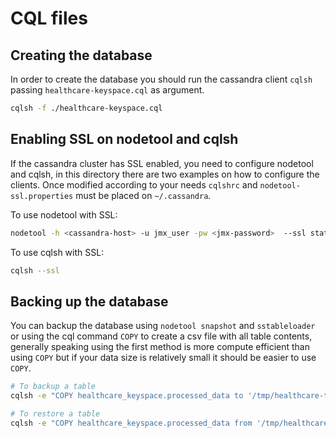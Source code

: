 # CQL files

## Creating the database
In order to create the database you should run the cassandra client `cqlsh` passing `healthcare-keyspace.cql` as argument.

```bash
cqlsh -f ./healthcare-keyspace.cql
```

## Enabling SSL on nodetool and cqlsh
If the cassandra cluster has SSL enabled, you need to configure nodetool and cqlsh, in this directory there are two examples on how to configure the clients. Once modified according to your needs `cqlshrc` and `nodetool-ssl.properties`  must be placed on `~/.cassandra`. 

To use nodetool with SSL:

```bash
nodetool -h <cassandra-host> -u jmx_user -pw <jmx-password>  --ssl status
```

To use cqlsh with SSL:

```bash
cqlsh --ssl
```

## Backing up the database
You can backup the database using `nodetool snapshot` and `sstableloader` or using the cql command `COPY` to create a csv file with all table contents, generally speaking using  the first method is more compute efficient than using `COPY` but if your data size is relatively small it should be easier to use `COPY`.

```bash
# To backup a table
cqlsh -e "COPY healthcare_keyspace.processed_data to '/tmp/healthcare-table.csv' WITH HEADER = true;"

# To restore a table
cqlsh -e "COPY healthcare_keyspace.processed_data from '/tmp/healthcarec-table.csv' WITH HEADER = true ;"
```
